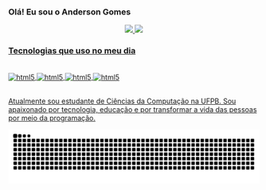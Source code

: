 ### Olá! Eu sou o Anderson Gomes


<div align=center>
  <a href="https://beacons.ai/AndersonG14">
  <img height="140cm" src="https://github-readme-stats.vercel.app/api?username=AndersonG14&show_icons=true&theme=dracula"/>
  <img height="140cm" src="https://github-readme-stats.vercel.app/api/top-langs/?username=AndersonG14&layout=compact&langs_count=16&theme=dracula"/>
</div>

### Tecnologias que uso no meu dia

<div style="display: inline_block"><br/>
<img align="center" alt="html5" src="https://img.shields.io/badge/Python-3776AB?style=for-the-badge&logo=python&logoColor=white" />
<img align="center" alt="html5" src="https://img.shields.io/badge/Java-ED8B00?style=for-the-badge&logo=openjdk&logoColor=white" />
<img align="center" alt="html5" src="https://img.shields.io/badge/MySQL-00000F?style=for-the-badge&logo=mysql&logoColor=white" />
<img align="center" alt="html5" src="https://img.shields.io/badge/Spring-6DB33F?style=for-the-badge&logo=spring&logoColor=white" />
</div><br/>

Atualmente sou estudante de Ciências da Computação na UFPB. Sou apaixonado por tecnologia, educação e por transformar a vida das pessoas por meio da programação.

<div align=center>

  <img src="https://raw.githubusercontent.com/AndersonG14/AndersonG14/output/snake.svg" alt="Snake animation" />
  
</div>
